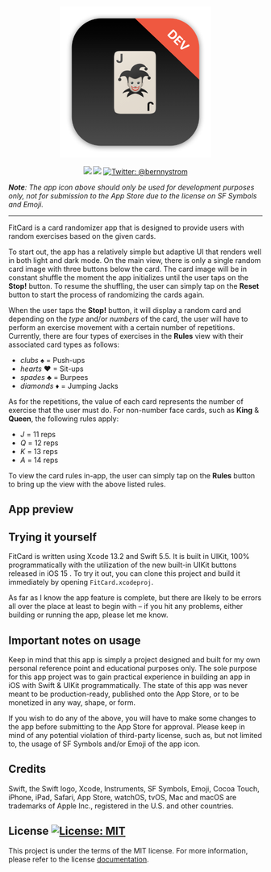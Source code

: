 <p align="center">
    <img src="./FitCard/Assets.xcassets/AppIcon.appiconset/mac512.png" alt="FitCard logo" width="300" maxHeight="171" />
</p>

<p align="center">
    <img src="https://img.shields.io/badge/iOS-15.0+-blue.svg" />
    <img src="https://img.shields.io/badge/Swift-5.5-orange.svg" />
    <a href="https://twitter.com/bernnystrom">
        <img src="https://img.shields.io/badge/Contact-@bernnystrom-lightgrey.svg?style=flat" alt="Twitter: @bernnystrom" />
    </a>
</p>

  ***Note**: The app icon above should only be used for development purposes only, not for submission to the App Store due to the license on SF Symbols and Emoji.*

 <hr />

FitCard is a card randomizer app that is designed to provide users with random exercises based on the given cards.

To start out, the app has a relatively simple but adaptive UI that renders well in both light and dark mode. On the main view, there is only a single random card image with three buttons below the card. The card image will be in constant shuffle the moment the app initializes until the user taps on the **Stop!** button. To resume the shuffling, the user can simply tap on the **Reset** button to start the process of randomizing the cards again.

When the user taps the **Stop!** button, it will display a random card and depending on the *type* and/or *numbers* of the card, the user will have to perform an exercise movement with a certain number of repetitions. Currently, there are four types of exercises in the **Rules** view with their associated card types as follows:

* *clubs* ♠️ = Push-ups
* *hearts* ♥ = Sit-ups
* *spades* ♣️ = Burpees
* *diamonds* ♦️ = Jumping Jacks

As for the repetitions, the value of each card represents the number of exercise that the user must do. For non-number face cards, such as **King** & **Queen**, the following rules apply:

* *J* = 11 reps
* *Q* = 12 reps
* *K* = 13 reps
* *A* = 14 reps

To view the card rules in-app, the user can simply tap on the **Rules** button to bring up the view with the above listed rules.

## App preview



## Trying it yourself

FitCard is written using Xcode 13.2 and Swift 5.5. It is built in UIKit, 100% programmatically with the utilization of the new built-in UIKit buttons released in iOS 15 . To try it out, you can clone this project and build it immediately by opening `FitCard.xcodeproj`.

As far as I know the app feature is complete, but there are likely to be errors all over the place at least to begin with – if you hit any problems, either building or running the app, please let me know.

## Important notes on usage

Keep in mind that this app is simply a project designed and built for my own personal reference point and educational purposes only. The sole purpose for this app project was to gain practical experience in building an app in iOS with Swift & UIKit programmatically. The state of this app was never meant to be production-ready, published onto the App Store, or to be monetized in any way, shape, or form.

If you wish to do any of the above, you will have to make some changes to the app before submitting to the App Store for approval. Please keep in mind of any potential violation of third-party license, such as, but not limited to, the usage of SF Symbols and/or Emoji of the app icon.

## Credits

Swift, the Swift logo, Xcode, Instruments, SF Symbols, Emoji, Cocoa Touch, iPhone, iPad, Safari, App Store, watchOS, tvOS, Mac and macOS are trademarks of Apple Inc., registered in the U.S. and other countries.

## License <a aria-label="FitCard is free to use" href="https://choosealicense.com/licenses/mit/" target="_blank"><img alt="License: MIT" src="https://img.shields.io/badge/License-MIT-success.svg?style=flat-square&color=33CC12" target="_blank" /></a>

This project is under the terms of the MIT license. For more information, please refer to the license [documentation](LICENSE).